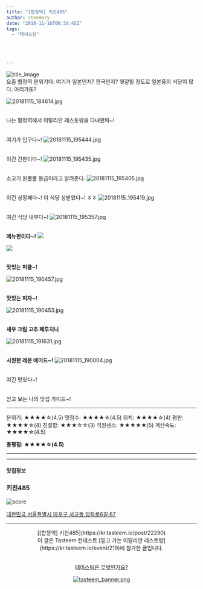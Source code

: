 ```yaml
---
title: "[합정역] 키친485"
author: steemory
date: "2018-11-16T00:30:45Z"
tags:
  - "테이스팀"
  
  
  
  
---
```

![title_image](https://static.tasteem.io/uploads/3843/post/22290/content_a5622416-8fae-4ed0-90af-cb1c6141b6e3.jpeg)
<br/>
요즘 합정역 분위기다. 여기가 일본인지? 한국인지? 헷갈릴 정도로 일본풍의 식당이 많다. 아리가또?

![20181115_184614.jpg](https://static.tasteem.io/uploads/image/image/106346/4086b691-5b10-4d08-89b7-506691b2aa59.jpeg)



<br>나는 합정역에서 이탈리안 레스토랑을 다녀왔따~!

<br>여기가 입구다~! 
![20181115_195444.jpg](https://static.tasteem.io/uploads/image/image/106339/4086b691-5b10-4d08-89b7-506691b2aa59.jpeg)

<br>이건 간판이다~!
![20181115_195435.jpg](https://static.tasteem.io/uploads/image/image/106342/a7f07eaa-6f32-41e7-a7a1-0e00aadf1c69.jpeg)

<br>소고기 원뿔뿔 등급이라고 알려준다.
![20181115_195405.jpg](https://static.tasteem.io/uploads/image/image/106343/4086b691-5b10-4d08-89b7-506691b2aa59.jpeg)

<br>이건 상장패다~! 이 식당 상받았다~! ㅎㅎ
![20181115_195419.jpg](https://static.tasteem.io/uploads/image/image/106348/a7f07eaa-6f32-41e7-a7a1-0e00aadf1c69.jpeg)

<br>여긴 식당 내부다~!
![20181115_195357.jpg](https://static.tasteem.io/uploads/image/image/106344/a7f07eaa-6f32-41e7-a7a1-0e00aadf1c69.jpeg)



<br>**메뉴판이다~!**
![](https://static.tasteem.io/uploads/image/image/106331/4086b691-5b10-4d08-89b7-506691b2aa59.jpeg)


![](https://static.tasteem.io/uploads/image/image/106332/a7f07eaa-6f32-41e7-a7a1-0e00aadf1c69.jpeg)

<br>**맛있는 피클~!**

![20181115_190457.jpg](https://static.tasteem.io/uploads/image/image/106337/a7f07eaa-6f32-41e7-a7a1-0e00aadf1c69.jpeg)



<br>**맛있는 피자~!**

![20181115_190453.jpg](https://static.tasteem.io/uploads/image/image/106336/a7f07eaa-6f32-41e7-a7a1-0e00aadf1c69.jpeg)



<br>**새우 크림 고추  페투치니**

![20181115_191631.jpg](https://static.tasteem.io/uploads/image/image/106334/a7f07eaa-6f32-41e7-a7a1-0e00aadf1c69.jpeg)


<br>**시원한 레몬 에이드~!**
![20181115_190004.jpg](https://static.tasteem.io/uploads/image/image/106345/a7f07eaa-6f32-41e7-a7a1-0e00aadf1c69.jpeg)

<br>여긴 맛있다~! 

<br>믿고 보는 나의 맛집 가이드~!
***
분위기: ★★★★☆(4.5)
맛점수: ★★★★☆(4.5)
위치: ★★★★☆(4)
평판: ★★★★☆(4)
친절함: ★★★☆☆(3)
직원센스: ★★★★★(5)
계산속도: ★★★★☆(4.5)

**총평점: ★★★★☆(4.5)**
***




---------------------
#### 맛집정보
### 키친485
![score](https://static.tasteem.io/images/steem/2Crowns.png)

[대한민국 서울특별시 마포구 서교동 양화로6길 67](https://kr.tasteem.io/post/22290#map)

-----------------------------------------
<center>[[합정역] 키친485](https://kr.tasteem.io/post/22290)
<br/>이 글은 Tasteem 컨테스트
 [믿고 가는 이탈리안 레스토랑](https://kr.tasteem.io/event/219)에 참가한 글입니다.

<br/>[테이스팀은 무엇인가요?](https://kr.tasteem.io/about)

[![tasteem_banner.png](https://static.tasteem.io/images/tasteem_banner_v3.png)](https://kr.tasteem.io)</center>
